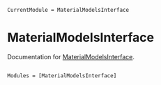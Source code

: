 ```@meta
CurrentModule = MaterialModelsInterface
```

# MaterialModelsInterface

Documentation for [MaterialModelsInterface](https://github.com/KnutAM/MaterialModelsInterface.jl).

```@index
```

```@autodocs
Modules = [MaterialModelsInterface]
```
